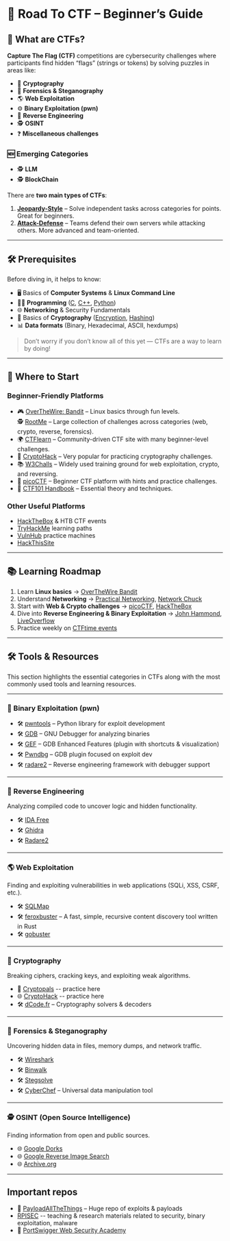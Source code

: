 # 🏴 Road To CTF – Beginner’s Guide  

## 📌 What are CTFs?  

**Capture The Flag (CTF)** competitions are cybersecurity challenges where participants find hidden “flags” (strings or tokens) by solving puzzles in areas like:  

- 🔐 **Cryptography**  
- 🔎 **Forensics & Steganography**  
- 🌎 **Web Exploitation**  
- ⚙️ **Binary Exploitation (pwn)**  
- 🔄 **Reverse Engineering**  
- 🕵️ **OSINT**  
- ❓ **Miscellaneous challenges**  
### 🆕 Emerging Categories 
- 🕵️ **LLM**
- 🕵️ **BlockChain**

There are **two main types of CTFs**:  

1. **[Jeopardy-Style](https://rohit12.medium.com/how-i-solve-jeopardy-style-ctf-challenges-to-exploit-security-vulnerabilities-to-find-the-flags-and-b3a497ddbf22)** – Solve independent tasks across categories for points. Great for beginners.  
2. **[Attack-Defense](https://medium.com/@iabdullah_215/my-guide-to-attack-and-defense-ctfs-ecbe838d49cd)** – Teams defend their own servers while attacking others. More advanced and team-oriented.  

---

## 🛠 Prerequisites  

Before diving in, it helps to know:  

- 🖥 Basics of **Computer Systems** & **Linux Command Line**  
- 🧑‍💻 **Programming** ([C](https://en.wikipedia.org/wiki/C_(programming_language)), [C++](https://en.wikipedia.org/wiki/C%2B%2B), [Python](https://www.python.org/))  
- 🌐 **Networking** & Security Fundamentals  
- 🔐 Basics of **Cryptography** ([Encryption](https://www.digitalguardian.com/blog/what-data-encryption), [Hashing](https://www.codecademy.com/resources/blog/what-is-hashing))  
- 📊 **Data formats** (Binary, Hexadecimal, ASCII, hexdumps)  

> Don’t worry if you don’t know all of this yet — CTFs are a way to learn by doing!  

---

## 🎯 Where to Start  

### Beginner-Friendly Platforms  
- 🎮 [OverTheWire: Bandit](https://overthewire.org/wargames/bandit/) – Linux basics through fun levels.  
🕵️ [RootMe](https://www.root-me.org/) – Large collection of challenges across categories (web, crypto, reverse, forensics). 
- 🌍 [CTFlearn](https://ctflearn.com/) – Community-driven CTF site with many beginner-level challenges. 
- 🔐 [CryptoHack](https://cryptohack.org/) – Very popular for practicing cryptography challenges.  
- 📚 [W3Challs](https://w3challs.com/) – Widely used training ground for web exploitation, crypto, and reversing.  
- 🏴 [picoCTF](https://picoctf.org/) – Beginner CTF platform with hints and practice challenges.  
- 📘 [CTF101 Handbook](https://ctf101.org/) – Essential theory and techniques.   

### Other Useful Platforms  
- [HackTheBox](https://www.hackthebox.com/) & HTB CTF events  
- [TryHackMe](https://tryhackme.com/) learning paths  
- [VulnHub](https://www.vulnhub.com/) practice machines  
- [HackThisSite](https://www.hackthissite.org/)  

---



## 📚 Learning Roadmap  

1. Learn **Linux basics** → [OverTheWire Bandit](https://overthewire.org/wargames/bandit/)  
2. Understand **Networking** → [Practical Networking](https://www.youtube.com/@PracticalNetworking),   [Network Chuck ](https://www.youtube.com/@NetworkChuck)
3. Start with **Web & Crypto challenges** → [picoCTF](https://picoctf.org/), [HackTheBox](https://www.hackthebox.com/)  
4. Dive into **Reverse Engineering & Binary Exploitation** → [John Hammond](https://www.youtube.com/@_JohnHammond),  [LiveOverflow](https://www.youtube.com/c/LiveOverflow)  
5. Practice weekly on [CTFtime events](https://ctftime.org/)    

---
## 🛠 Tools & Resources  

This section highlights the essential categories in CTFs along with the most commonly used tools and learning resources.  

---

### 🔑 Binary Exploitation (pwn)  
- 🛠 [pwntools](https://docs.pwntools.com/en/stable/) – Python library for exploit development  
- 🛠 [GDB](https://www.sourceware.org/gdb/) – GNU Debugger for analyzing binaries  
- 🛠 [GEF](https://github.com/hugsy/gef) – GDB Enhanced Features (plugin with shortcuts & visualization)  
- 🛠 [Pwndbg](https://github.com/pwndbg/pwndbg) – GDB plugin focused on exploit dev  
- 🛠 [radare2](https://rada.re/n/) – Reverse engineering framework with debugger support  

---

### 🔄 Reverse Engineering  
Analyzing compiled code to uncover logic and hidden functionality.  
- 🛠 [IDA Free](https://hex-rays.com/ida-free/)  
- 🛠 [Ghidra](https://ghidra-sre.org/)  
- 🛠 [Radare2](https://rada.re/n/)  

---

### 🌎 Web Exploitation  
Finding and exploiting vulnerabilities in web applications (SQLi, XSS, CSRF, etc.).   
- 🛠 [SQLMap](http://sqlmap.org/)  
- 🛠 [feroxbuster](https://github.com/epi052/feroxbuster) – A fast, simple, recursive content discovery tool written in Rust
- 🛠 [gobuster](https://github.com/OJ/gobuster)  
  

---

### 🔐 Cryptography  
Breaking ciphers, cracking keys, and exploiting weak algorithms.  
- 📘 [Cryptopals](https://cryptopals.com/) -- practice here
- 🌐 [CryptoHack](https://cryptohack.org/)  -- practice here
- 🛠 [dCode.fr](https://www.dcode.fr/) – Cryptography solvers & decoders  

---

### 🔎 Forensics & Steganography  
Uncovering hidden data in files, memory dumps, and network traffic.  
- 🛠 [Wireshark](https://www.wireshark.org/)  
- 🛠 [Binwalk](https://github.com/ReFirmLabs/binwalk)  
- 🛠 [Stegsolve](https://github.com/zardus/ctf-tools/blob/master/stegsolve/install)  
- 🛠 [CyberChef](https://gchq.github.io/CyberChef/) – Universal data manipulation tool  

---

### 🕵️ OSINT (Open Source Intelligence)  
Finding information from open and public sources.  
- 🌐 [Google Dorks](https://www.group-ib.com/resources/knowledge-hub/google-dorks/)  
- 🌐 [Google Reverse Image Search](https://images.google.com/)  
- 🌐 [Archive.org](https://archive.org/)  

---
## Important repos
- 📜 [PayloadAllTheThings](https://github.com/swisskyrepo/PayloadsAllTheThings) – Huge repo of exploits & payloads  
-  [RPISEC](https://github.com/RPISEC) -- teaching & research materials related to security, binary exploitation, malware
- 📘 [PortSwigger Web Security Academy](https://portswigger.net/web-security) 